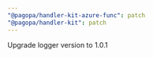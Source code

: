 ```yaml
---
"@pagopa/handler-kit-azure-func": patch
"@pagopa/handler-kit": patch
---
```


Upgrade logger version to 1.0.1
